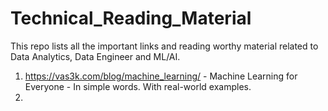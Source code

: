 # Technical_Reading_Material

This repo lists all the important links and reading worthy material related to Data Analytics, Data Engineer and ML/AI.

1. https://vas3k.com/blog/machine_learning/ - Machine Learning for Everyone - In simple words. With real-world examples.
2. 
